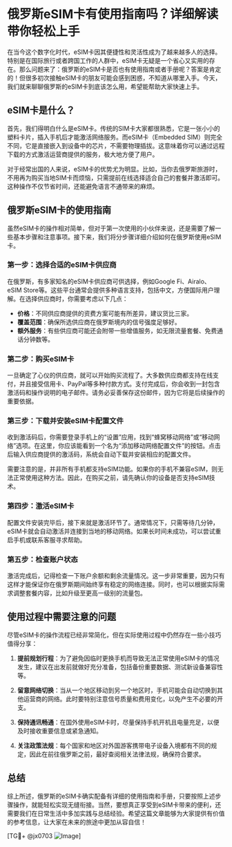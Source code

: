 # 俄罗斯eSIM卡有使用指南吗？详细解读带你轻松上手

在当今这个数字化时代，eSIM卡因其便捷性和灵活性成为了越来越多人的选择。特别是在国际旅行或者跨国工作的人群中，eSIM卡无疑是一个省心又实用的存在。那么问题来了：俄罗斯的eSIM卡是否也有使用指南或者手册呢？答案是肯定的！但很多初次接触eSIM卡的朋友可能会感到困惑，不知道从哪里入手。今天，我们就来聊聊俄罗斯的eSIM卡到底该怎么用，希望能帮助大家快速上手。

## eSIM卡是什么？

首先，我们得明白什么是eSIM卡。传统的SIM卡大家都很熟悉，它是一张小小的塑料卡片，插入手机后才能激活网络服务。而eSIM卡（Embedded SIM）则完全不同，它是直接嵌入到设备中的芯片，不需要物理插拔。这意味着你可以通过远程下载的方式激活运营商提供的服务，极大地方便了用户。

对于经常出国的人来说，eSIM卡的优势尤为明显。比如，当你去俄罗斯旅游时，不用再为购买当地SIM卡而烦恼，只需提前在线选择适合自己的套餐并激活即可。这种操作不仅节省时间，还能避免语言不通带来的麻烦。

## 俄罗斯eSIM卡的使用指南

虽然eSIM卡的操作相对简单，但对于第一次使用的小伙伴来说，还是需要了解一些基本步骤和注意事项。接下来，我们将分步骤详细介绍如何在俄罗斯使用eSIM卡。

### 第一步：选择合适的eSIM卡供应商

在俄罗斯，有多家知名的eSIM卡供应商可供选择，例如Google Fi、Airalo、eSIM Store等。这些平台通常会提供多种语言支持，包括中文，方便国际用户理解。在选择供应商时，你需要考虑以下几点：

- **价格**：不同供应商提供的资费方案可能有所差异，建议货比三家。
- **覆盖范围**：确保所选供应商在俄罗斯境内的信号强度足够好。
- **额外服务**：有些供应商可能还会附带一些增值服务，如无限流量套餐、免费通话分钟数等。

### 第二步：购买eSIM卡

一旦确定了心仪的供应商，就可以开始购买流程了。大多数供应商都支持在线支付，并且接受信用卡、PayPal等多种付款方式。支付完成后，你会收到一封包含激活码和操作说明的电子邮件。请务必妥善保存这份邮件，因为它将是后续操作的重要依据。

### 第三步：下载并安装eSIM卡配置文件

收到激活码后，你需要登录手机上的“设置”应用，找到“蜂窝移动网络”或“移动网络”选项。在这里，你应该能看到一个名为“添加移动网络配置文件”的按钮。点击后输入供应商提供的激活码，系统会自动下载并安装相应的配置文件。

需要注意的是，并非所有手机都支持eSIM功能。如果你的手机不兼容eSIM，则无法正常使用这种方法。因此，在购买之前，请先确认你的设备是否支持eSIM技术。

### 第四步：激活eSIM卡

配置文件安装完毕后，接下来就是激活环节了。通常情况下，只需等待几分钟，eSIM卡就会自动激活并连接到当地的移动网络。如果长时间未成功，可以尝试重启手机或联系客服寻求帮助。

### 第五步：检查账户状态

激活完成后，记得检查一下账户余额和剩余流量情况。这一步非常重要，因为只有这样才能保证你在俄罗斯期间始终享有稳定的网络连接。同时，也可以根据实际需求调整套餐内容，比如升级至更高一级别的流量包。

## 使用过程中需要注意的问题

尽管eSIM卡的操作流程已经非常简化，但在实际使用过程中仍然存在一些小技巧值得分享：

1. **提前规划行程**：为了避免因临时更换手机而导致无法正常使用eSIM卡的情况发生，建议在出发前就做好充分准备，包括备份重要数据、测试新设备兼容性等。
   
2. **留意网络切换**：当从一个地区移动到另一个地区时，手机可能会自动切换到其他运营商的网络。此时要特别注意信号质量和费用变化，以免产生不必要的开支。

3. **保持通讯畅通**：在国外使用eSIM卡时，尽量保持手机开机且电量充足，以便及时接收重要信息或紧急通知。

4. **关注政策法规**：每个国家和地区对外国游客携带电子设备入境都有不同的规定，因此在前往俄罗斯之前，最好查阅相关法律法规，确保符合要求。

## 总结

综上所述，俄罗斯的eSIM卡确实配备有详细的使用指南和手册，只要按照上述步骤操作，就能轻松实现无缝衔接。当然，要想真正享受到eSIM卡带来的便利，还需要我们在日常生活中多加实践与总结经验。希望这篇文章能够为大家提供有价值的参考信息，让大家在未来的旅途中更加从容自信！

[TG💪+ @jx0703 ![Image](https://github.com/user-attachments/assets/dbca1d08-cadb-493c-b0ec-ad6f7a83f270)]